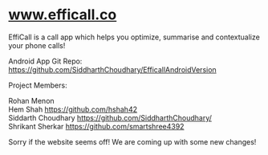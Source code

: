 # www.efficall.co

EffiCall is a call app which helps you optimize, summarise and contextualize your phone calls!

Android App Git Repo: https://github.com/SiddharthChoudhary/EfficallAndroidVersion

Project Members:

Rohan Menon<br/>
Hem Shah https://github.com/hshah42<br/>
Siddarth Choudhary https://github.com/SiddharthChoudhary/<br/>
Shrikant Sherkar https://github.com/smartshree4392<br/>

Sorry if the website seems off! We are coming up with some new changes!
